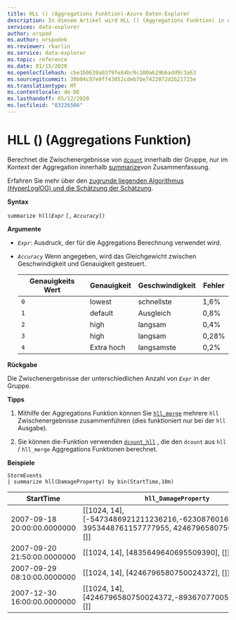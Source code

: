 ```yaml
---
title: HLL () (Aggregations Funktion)-Azure Daten-Explorer
description: In diesem Artikel wird HLL () (Aggregations Funktion) in Azure Daten-Explorer beschrieben.
services: data-explorer
author: orspod
ms.author: orspodek
ms.reviewer: rkarlin
ms.service: data-explorer
ms.topic: reference
ms.date: 01/15/2020
ms.openlocfilehash: cbe1b0639a0379fe84bc9c100a629bbadd9c3a63
ms.sourcegitcommit: 39b04c97e9ff43052cdeb7be7422072d2b21725e
ms.translationtype: MT
ms.contentlocale: de-DE
ms.lasthandoff: 05/12/2020
ms.locfileid: "83226566"
---
```

# <a name="hll-aggregation-function"></a>HLL () (Aggregations Funktion)

Berechnet die Zwischenergebnisse von [`dcount`](dcount-aggfunction.md) innerhalb der Gruppe, nur im Kontext der Aggregation innerhalb [summarize](summarizeoperator.md)von Zusammenfassung.

Erfahren Sie mehr über den [zugrunde liegenden Algorithmus (*H*yper*L*og*l*OG) und die Schätzung der Schätzung](dcount-aggfunction.md#estimation-accuracy).

**Syntax**

`summarize hll(`*`Expr`* `[,` *`Accuracy`*`])`

**Argumente**

* *`Expr`*: Ausdruck, der für die Aggregations Berechnung verwendet wird. 
* *`Accuracy`* Wenn angegeben, wird das Gleichgewicht zwischen Geschwindigkeit und Genauigkeit gesteuert.

  |Genauigkeits Wert |Genauigkeit  |Geschwindigkeit  |Fehler  |
  |---------|---------|---------|---------|
  |`0` | lowest | schnellste | 1,6% |
  |`1` | default  | Ausgleich | 0,8% |
  |`2` | high | langsam | 0,4%  |
  |`3` | high | langsam | 0,28% |
  |`4` | Extra hoch | langsamste | 0,2% |
    
**Rückgabe**

Die Zwischenergebnisse der unterschiedlichen Anzahl von *`Expr`* in der Gruppe.
 
**Tipps**

1. Mithilfe der Aggregations Funktion können Sie [`hll_merge`](hll-merge-aggfunction.md) mehrere `hll` Zwischenergebnisse zusammenführen (dies funktioniert nur bei der `hll` Ausgabe).

1. Sie können die-Funktion verwenden [`dcount_hll`](dcount-hllfunction.md) , die den `dcount` aus `hll`  /  `hll_merge` Aggregations Funktionen berechnet.

**Beispiele**

<!-- csl: https://help.kusto.windows.net:443/Samples -->
```kusto
StormEvents
| summarize hll(DamageProperty) by bin(StartTime,10m)

```

|StartTime|`hll_DamageProperty`|
|---|---|
|2007-09-18 20:00:00.0000000|[[1024, 14], [-5473486921211236216,-6230876016761372746, 3953448761157777955, 4246796580750024372], []]|
|2007-09-20 21:50:00.0000000|[[1024, 14], [4835649640695509390], []]|
|2007-09-29 08:10:00.0000000|[[1024, 14], [4246796580750024372], []]|
|2007-12-30 16:00:00.0000000|[[1024, 14], [4246796580750024372,-8936707700542868125], []]|
